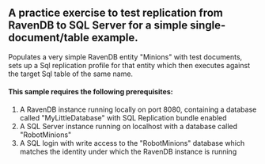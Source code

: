 ## A practice exercise to test replication from RavenDB to SQL Server for a simple single-document/table example. 

Populates a very simple RavenDB entity "Minions" with test documents, sets up a Sql replication profile for that entity which then executes against the target Sql table of the same name.

#### This sample requires the following prerequisites:
1. A RavenDB instance running locally on port 8080, containing a database called "MyLittleDatabase" with SQL Replication bundle enabled
2. A SQL Server instance running on localhost with a database called "RobotMinions"
3. A SQL login with write access to the "RobotMinions" database which matches the identity under which the RavenDB instance is running
